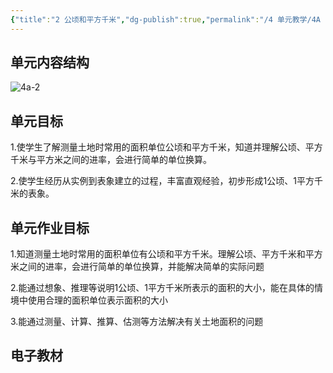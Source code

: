 ```yaml
---
{"title":"2 公顷和平方千米","dg-publish":true,"permalink":"/4 单元教学/4A 四上/2 公顷和平方千米/","dgPassFrontmatter":true,"noteIcon":""}
---
```



## 单元内容结构

![4a-2](https://r2.edui123.com/2023/05/4a-2.png)

## 单元目标

1.使学生了解测量土地时常用的面积单位公顷和平方千米，知道并理解公顷、平方千米与平方米之间的进率，会进行简单的单位换算。

2.使学生经历从实例到表象建立的过程，丰富直观经验，初步形成1公顷、1平方千米的表象。

## 单元作业目标

1.知道测量土地时常用的面积单位有公顷和平方千米。理解公顷、平方千米和平方米之间的进率，会进行简单的单位换算，并能解决简单的实际问题

2.能通过想象、推理等说明1公顷、1平方千米所表示的面积的大小，能在具体的情境中使用合理的面积单位表示面积的大小

3.能通过测量、计算、推算、估测等方法解决有关土地面积的问题

## 电子教材

